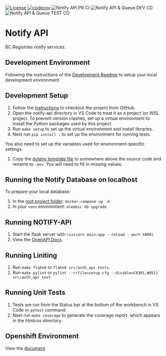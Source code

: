 [![License](https://img.shields.io/badge/License-Apache%202.0-blue.svg)](../LICENSE)
[![codecov](https://codecov.io/gh/bcgov/sbc-auth/branch/development/graph/badge.svg?flag=notifyapi)](https://codecov.io/gh/bcgov/sbc-auth/tree/development/notify-api)
![Notify API PR CI](https://github.com/bcgov/sbc-auth/workflows/Notify%20API%20PR%20CI/badge.svg)
![Notify API & Queue DEV CD](https://github.com/bcgov/sbc-auth/workflows/Notify%20API%20&%20Queue%20DEV%20CD/badge.svg)
![Notify API & Queue TEST CD](https://github.com/bcgov/sbc-auth/workflows/Notify%20API%20&%20Queue%20TEST%20CD/badge.svg)

# Notify API

BC Registries notify services.


## Development Environment

Following the instructions of the [Development Readme](https://github.com/bcgov/entity/blob/master/docs/development.md)
to setup your local development environment.

## Development Setup

1. Follow the [instructions](https://github.com/bcgov/entity/blob/master/docs/setup-forking-workflow.md) to checkout the project from GitHub.
2. Open the notify-api directory in VS Code to treat it as a project (or WSL projec). To prevent version clashes, set up a
virtual environment to install the Python packages used by this project.
3. Run `make setup` to set up the virtual environment and install libraries.
4. Next run `pip install .` to set up the environment for running tests.

You also need to set up the variables used for environment-specific settings:
1. Copy the [dotenv template file](./docs/dotenv_template) to somewhere above the source code and rename to `.env`. You will need to fill in missing values.

## Running the Notify Database on localhost

To prepare your local database:
1. In the [root project folder](../docker/docker-compose.yml): `docker-compose up -d`
2. In your `venv` environment: `alembic db upgrade`

## Running NOTIFY-API

1. Start the flask server with `(uvicorn main:app --reload --port 5000)`
2. View the [OpenAPI Docs](http://127.0.0.1:5000/docs).

## Running Liniting

1. Run `make flake8` or `flake8 src/auth_api tests`.
2. Run `make pylint` or `pylint --rcfile=setup.cfg --disable=C0301,W0511 src/auth_api test`

## Running Unit Tests

1. Tests are run from the Status bar at the bottom of the workbench in VS Code or `pytest` command.
2. Next run `make coverage` to generate the coverage report, which appears in the *htmlcov* directory.

## Openshift Environment

View the [document](../docs/build-deploy.md).

